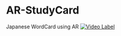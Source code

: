 # AR-StudyCard
Japanese WordCard using AR
[![Video Label](http://img.youtube.com/vi/hfi7OeX9mYQ/0.jpg)](https://youtu.be/hfi7OeX9mYQ)

